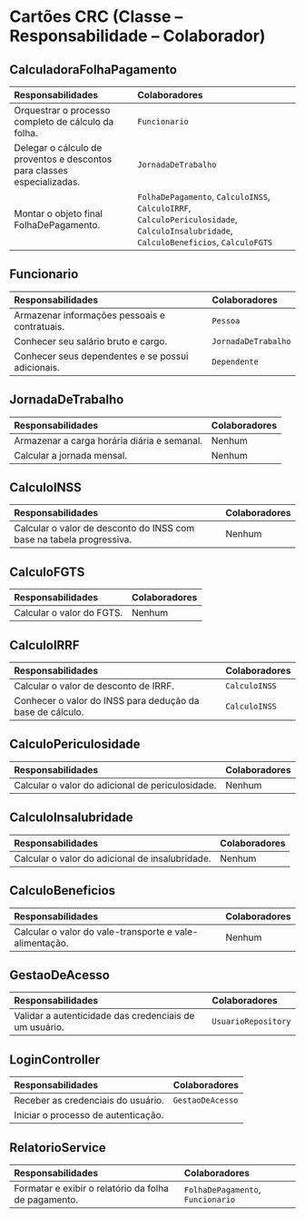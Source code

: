 # **Cartões CRC (Classe – Responsabilidade – Colaborador)** 

## **CalculadoraFolhaPagamento**
| Responsabilidades | Colaboradores |
| :--- | :--- |
| Orquestrar o processo completo de cálculo da folha. | `Funcionario` |
| Delegar o cálculo de proventos e descontos para classes especializadas. | `JornadaDeTrabalho` |
| Montar o objeto final FolhaDePagamento. | `FolhaDePagamento`, `CalculoINSS`, `CalculoIRRF`, `CalculoPericulosidade`, `CalculoInsalubridade`, `CalculoBeneficios`, `CalculoFGTS` |

## **Funcionario**
| Responsabilidades | Colaboradores |
| :--- | :--- |
| Armazenar informações pessoais e contratuais. | `Pessoa` |
| Conhecer seu salário bruto e cargo. | `JornadaDeTrabalho` |
| Conhecer seus dependentes e se possui adicionais. | `Dependente` |


## **JornadaDeTrabalho**
| Responsabilidades | Colaboradores |
| :--- | :--- |
| Armazenar a carga horária diária e semanal. | Nenhum |
| Calcular a jornada mensal. | Nenhum |

## **CalculoINSS**
| Responsabilidades | Colaboradores |
| :--- | :--- |
| Calcular o valor de desconto do INSS com base na tabela progressiva. | Nenhum |


## **CalculoFGTS**
| Responsabilidades | Colaboradores |
| :--- | :--- |
| Calcular o valor do FGTS. | Nenhum |


## **CalculoIRRF**
| Responsabilidades | Colaboradores |
| :--- | :--- |
| Calcular o valor de desconto de IRRF. | `CalculoINSS` |
| Conhecer o valor do INSS para dedução da base de cálculo. |`CalculoINSS` |

## **CalculoPericulosidade**
| Responsabilidades | Colaboradores |
| :--- | :--- |
| Calcular o valor do adicional de periculosidade. | Nenhum |

## **CalculoInsalubridade**
| Responsabilidades | Colaboradores |
| :--- | :--- |
| Calcular o valor do adicional de insalubridade. | Nenhum |

## **CalculoBeneficios**
| Responsabilidades | Colaboradores |
| :--- | :--- |
| Calcular o valor do vale-transporte e vale-alimentação. | Nenhum |

## **GestaoDeAcesso**
| Responsabilidades | Colaboradores |
| :--- | :--- |
| Validar a autenticidade das credenciais de um usuário. | `UsuarioRepository` |

## **LoginController**
| Responsabilidades | Colaboradores |
| :--- | :--- |
| Receber as credenciais do usuário. |`GestaoDeAcesso` |
| Iniciar o processo de autenticação. | |

## **RelatorioService**
| Responsabilidades | Colaboradores |
| :--- | :--- |
| Formatar e exibir o relatório da folha de pagamento. | `FolhaDePagamento`, `Funcionario`  | 
